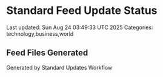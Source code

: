 # Standard Feed Update Status
Last updated: Sun Aug 24 03:49:33 UTC 2025
Categories: technology,business,world

## Feed Files Generated

Generated by Standard Updates Workflow
